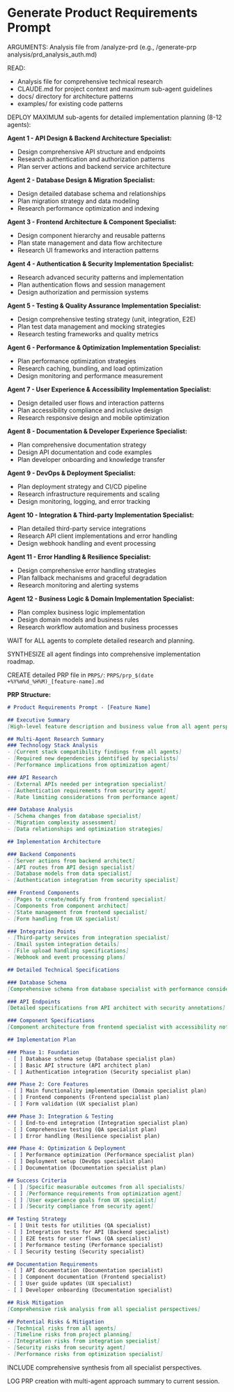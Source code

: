 # Generate Product Requirements Prompt

ARGUMENTS: Analysis file from /analyze-prd (e.g., /generate-prp analysis/prd_analysis_auth.md)

READ:
- Analysis file for comprehensive technical research
- CLAUDE.md for project context and maximum sub-agent guidelines
- docs/ directory for architecture patterns
- examples/ for existing code patterns

DEPLOY MAXIMUM sub-agents for detailed implementation planning (8-12 agents):

**Agent 1 - API Design & Backend Architecture Specialist:**
- Design comprehensive API structure and endpoints
- Research authentication and authorization patterns
- Plan server actions and backend service architecture

**Agent 2 - Database Design & Migration Specialist:**
- Design detailed database schema and relationships
- Plan migration strategy and data modeling
- Research performance optimization and indexing

**Agent 3 - Frontend Architecture & Component Specialist:**
- Design component hierarchy and reusable patterns
- Plan state management and data flow architecture
- Research UI frameworks and interaction patterns

**Agent 4 - Authentication & Security Implementation Specialist:**
- Research advanced security patterns and implementation
- Plan authentication flows and session management
- Design authorization and permission systems

**Agent 5 - Testing & Quality Assurance Implementation Specialist:**
- Design comprehensive testing strategy (unit, integration, E2E)
- Plan test data management and mocking strategies
- Research testing frameworks and quality metrics

**Agent 6 - Performance & Optimization Implementation Specialist:**
- Plan performance optimization strategies
- Research caching, bundling, and load optimization
- Design monitoring and performance measurement

**Agent 7 - User Experience & Accessibility Implementation Specialist:**
- Design detailed user flows and interaction patterns
- Plan accessibility compliance and inclusive design
- Research responsive design and mobile optimization

**Agent 8 - Documentation & Developer Experience Specialist:**
- Plan comprehensive documentation strategy
- Design API documentation and code examples
- Plan developer onboarding and knowledge transfer

**Agent 9 - DevOps & Deployment Specialist:**
- Plan deployment strategy and CI/CD pipeline
- Research infrastructure requirements and scaling
- Design monitoring, logging, and error tracking

**Agent 10 - Integration & Third-party Implementation Specialist:**
- Plan detailed third-party service integrations
- Research API client implementations and error handling
- Design webhook handling and event processing

**Agent 11 - Error Handling & Resilience Specialist:**
- Design comprehensive error handling strategies
- Plan fallback mechanisms and graceful degradation
- Research monitoring and alerting systems

**Agent 12 - Business Logic & Domain Implementation Specialist:**
- Plan complex business logic implementation
- Design domain models and business rules
- Research workflow automation and business processes

WAIT for ALL agents to complete detailed research and planning.

SYNTHESIZE all agent findings into comprehensive implementation roadmap.

CREATE detailed PRP file in `PRPS/`:
`PRPS/prp_$(date +%Y%m%d_%H%M)_[feature-name].md`

**PRP Structure:**
```markdown
# Product Requirements Prompt - [Feature Name]

## Executive Summary
[High-level feature description and business value from all agent perspectives]

## Multi-Agent Research Summary
### Technology Stack Analysis
- [Current stack compatibility findings from all agents]
- [Required new dependencies identified by specialists]
- [Performance implications from optimization agent]

### API Research
- [External APIs needed per integration specialist]
- [Authentication requirements from security agent]
- [Rate limiting considerations from performance agent]

### Database Analysis
- [Schema changes from database specialist]
- [Migration complexity assessment]
- [Data relationships and optimization strategies]

## Implementation Architecture

### Backend Components
- [Server actions from backend architect]
- [API routes from API design specialist]
- [Database models from data specialist]
- [Authentication integration from security specialist]

### Frontend Components
- [Pages to create/modify from frontend specialist]
- [Components from component architect]
- [State management from frontend specialist]
- [Form handling from UX specialist]

### Integration Points
- [Third-party services from integration specialist]
- [Email system integration details]
- [File upload handling specifications]
- [Webhook and event processing plans]

## Detailed Technical Specifications

### Database Schema
[Comprehensive schema from database specialist with performance considerations]

### API Endpoints
[Detailed specifications from API architect with security annotations]

### Component Specifications
[Component architecture from frontend specialist with accessibility notes]

## Implementation Plan

### Phase 1: Foundation
- [ ] Database schema setup (Database specialist plan)
- [ ] Basic API structure (API architect plan)
- [ ] Authentication integration (Security specialist plan)

### Phase 2: Core Features
- [ ] Main functionality implementation (Domain specialist plan)
- [ ] Frontend components (Frontend specialist plan)
- [ ] Form validation (UX specialist plan)

### Phase 3: Integration & Testing
- [ ] End-to-end integration (Integration specialist plan)
- [ ] Comprehensive testing (QA specialist plan)
- [ ] Error handling (Resilience specialist plan)

### Phase 4: Optimization & Deployment
- [ ] Performance optimization (Performance specialist plan)
- [ ] Deployment setup (DevOps specialist plan)
- [ ] Documentation (Documentation specialist plan)

## Success Criteria
- [ ] [Specific measurable outcomes from all specialists]
- [ ] [Performance requirements from optimization agent]
- [ ] [User experience goals from UX specialist]
- [ ] [Security compliance from security agent]

## Testing Strategy
- [ ] Unit tests for utilities (QA specialist)
- [ ] Integration tests for API (Backend specialist)
- [ ] E2E tests for user flows (QA specialist)
- [ ] Performance testing (Performance specialist)
- [ ] Security testing (Security specialist)

## Documentation Requirements
- [ ] API documentation (Documentation specialist)
- [ ] Component documentation (Frontend specialist)
- [ ] User guide updates (UX specialist)
- [ ] Developer onboarding (Documentation specialist)

## Risk Mitigation
[Comprehensive risk analysis from all specialist perspectives]

## Potential Risks & Mitigation
- [Technical risks from all agents]
- [Timeline risks from project planning]
- [Integration risks from integration specialist]
- [Security risks from security agent]
- [Performance risks from optimization specialist]
```

INCLUDE comprehensive synthesis from all specialist perspectives.

LOG PRP creation with multi-agent approach summary to current session.